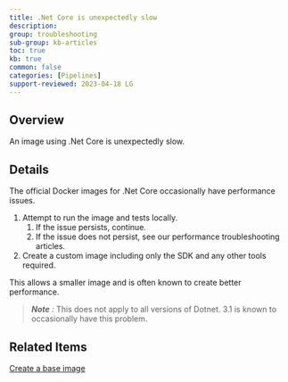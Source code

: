 ```yaml
---
title: .Net Core is unexpectedly slow
description: 
group: troubleshooting
sub-group: kb-articles
toc: true
kb: true
common: false
categories: [Pipelines]
support-reviewed: 2023-04-18 LG
---
```


## Overview

An image using .Net Core is unexpectedly slow.

## Details

The official Docker images for .Net Core occasionally have performance issues.

1. Attempt to run the image and tests locally.
   1. If the issue persists, continue.
   2. If the issue does not persist, see our performance troubleshooting articles.
2. Create a custom image including only the SDK and any other tools required.

This allows a smaller image and is often known to create better performance.

>_**Note** :_ This does not apply to all versions of Dotnet. 3.1 is known to occasionally have this problem.

## Related Items

[Create a base image](https://docs.docker.com/develop/develop-images/baseimages/)
